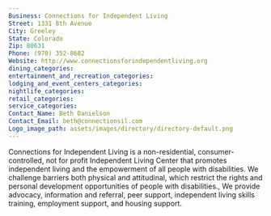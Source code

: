 ```yaml
---
Business: Connections for Independent Living
Street: 1331 8th Avenue
City: Greeley
State: Colorado
Zip: 80631
Phone: (970) 352-8682
Website: http://www.connectionsforindependentliving.org
dining_categories: 
entertainment_and_recreation_categories: 
lodging_and_event_centers_categories: 
nightlife_categories: 
retail_categories: 
service_categories: 
Contact_Name: Beth Danielson
Contact_Email: beth@connectionsil.com
Logo_image_path: assets/images/directory/directory-default.png
---
```

Connections for Independent Living is a non-residential, consumer-controlled, not for profit Independent Living Center that promotes independent living and the empowerment of all people with disabilities. We challenge barriers both physical and attitudinal, which restrict the rights and personal development opportunities of people with disabilities., We provide advocacy, information and referral, peer support, independent living skills training, employment support, and housing support.
